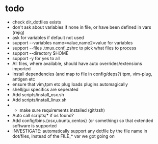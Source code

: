 # todo

- check dir_dotfiles exists
- don't ask about variables if none in file, or have been defined in vars (rejig)
- ask for variables if default not used
- support --variables name=value,name2=value for variables
- support --files .tmux.conf,.zshrc to pick what files to process
- support --directory $HOME
- support -y for yes to all
- All files, where available, should have auto overrides/extensions imported
- Install dependencies (and map to file in config/deps?) tpm, vim-plug, antigen etc
- ensure that vim,tpm etc plug loads plugins automagically
- shell/gui specifics are seperated
- Add scripts/install_osx.sh
- Add scripts/install_linux.sh
- - make sure requirements installed (git/zsh)
- Auto call scripts/* if os found?
- Add config/bins.{osx,ubuntu,centos} (or something) so that extended software is supported
- INVESTIGATE: automatically support any dotfile by the file name in dot/files, instead of the FILE_* var we got going on